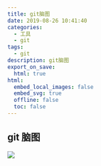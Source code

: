 ```yaml
---
title: git脑图
date: 2019-08-26 10:41:40
categories:
  - 工具
  - git
tags:
  - git
description: git脑图
export_on_save:
  html: true
html:
  embed_local_images: false
  embed_svg: true
  offline: false
  toc: false
---
```


## git 脑图

![](https://raw.githubusercontent.com/jiangwei618/note/master/assets/image/git-summary.md-2019-08-06-17-17-35.png)
